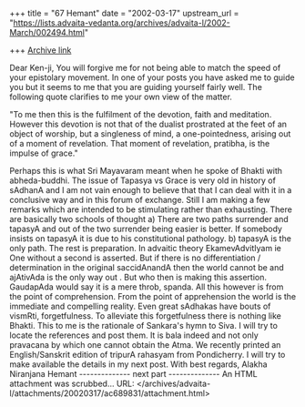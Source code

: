 +++
title = "67 Hemant"
date = "2002-03-17"
upstream_url = "https://lists.advaita-vedanta.org/archives/advaita-l/2002-March/002494.html"

+++
[Archive link](https://lists.advaita-vedanta.org/archives/advaita-l/2002-March/002494.html)

Dear Ken-ji,
                You will forgive me for not being able to match the speed of your epistolary movement. In one of your posts you have asked me to guide you but it seems to me that you are guiding yourself fairly well. The following quote clarifies to me your own view of the matter.

"To me then this is the fulfilment of the devotion,
faith and meditation. However this devotion is not
that of the dualist prostrated at the feet of an
object of worship, but a singleness of mind, a
one-pointedness, arising out of a moment of
revelation. That moment of revelation, pratibha, is
the impulse of grace."

Perhaps this is what Sri Mayavaram meant when he spoke of Bhakti with abheda-buddhi.
The issue of Tapasya vs Grace is very old in history of sAdhanA and I am not vain enough to believe that that I can deal with it in a conclusive way and in this forum of exchange. Still I am making a few remarks which are intended to be stimulating rather than exhausting.
      There are basically two schools of thought
a) There are two paths surrender and tapasyA and out of the two surrender being easier is better. If somebody insists on tapasyA it is due to his constitutional pathology.
b) tapasyA is the only path. The rest is preparation.
In advaitic theory EkamevAdvitIyam ie One without a second is asserted. But if there is no differentiation / determination in the original saccidAnandA then the world cannot be and  ajAtivAda is the only way out . But who then is making this assertion. GaudapAda would say it is a mere throb, spanda. All this however is  from the point of comprehension. From the point of  apprehension  the world is the immediate and compelling reality. Even great sAdhakas have bouts of vismRti, forgetfulness. To alleviate this forgetfulness there is nothing like Bhakti. This to me is the rationale of Sankara's  hymn to Siva.
          I will try to locate the references and post them. It is bala indeed and not only pravacana by which one cannot obtain the Atma. We recently printed an English/Sanskrit edition of tripurA rahasyam  from Pondicherry. I will try to make available the details in my next post.
               With best regards,
                               Alakha Niranjana
                                 Hemant
-------------- next part --------------
An HTML attachment was scrubbed...
URL: </archives/advaita-l/attachments/20020317/ac689831/attachment.html>
